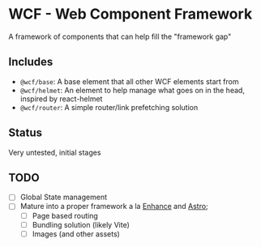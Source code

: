 # WCF - Web Component Framework

A framework of components that can help fill the "framework gap"

## Includes

- `@wcf/base`: A base element that all other WCF elements start from
- `@wcf/helmet`: An element to help manage what goes on in the head, inspired by react-helmet
- `@wcf/router`: A simple router/link prefetching solution

## Status

Very untested, initial stages

## TODO

- [ ] Global State management
- [ ] Mature into a proper framework a la [Enhance](https://enhance.dev) and [Astro](https://astro.build);
    - [ ] Page based routing
    - [ ] Bundling solution (likely Vite)
    - [ ] Images (and other assets)